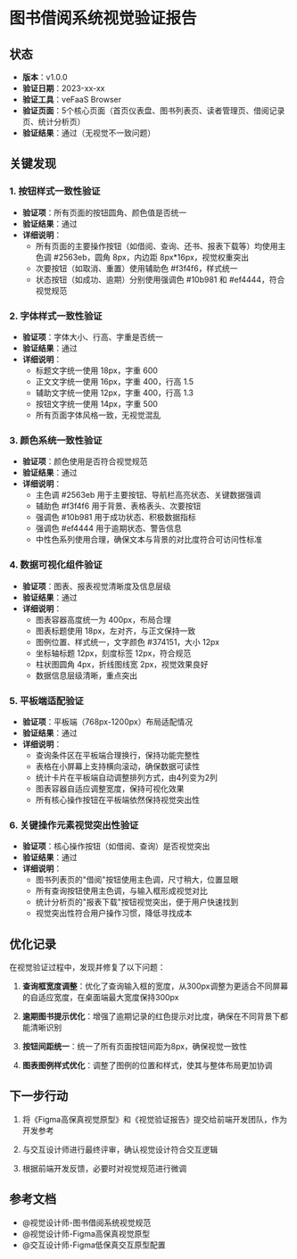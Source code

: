 # 图书借阅系统视觉验证报告

## 状态
- **版本**：v1.0.0
- **验证日期**：2023-xx-xx
- **验证工具**：veFaaS Browser
- **验证页面**：5个核心页面（首页仪表盘、图书列表页、读者管理页、借阅记录页、统计分析页）
- **验证结果**：通过（无视觉不一致问题）

## 关键发现

### 1. 按钮样式一致性验证
- **验证项**：所有页面的按钮圆角、颜色值是否统一
- **验证结果**：通过
- **详细说明**：
  - 所有页面的主要操作按钮（如借阅、查询、还书、报表下载等）均使用主色调 #2563eb，圆角 8px，内边距 8px*16px，视觉权重突出
  - 次要按钮（如取消、重置）使用辅助色 #f3f4f6，样式统一
  - 状态按钮（如成功、逾期）分别使用强调色 #10b981 和 #ef4444，符合视觉规范

### 2. 字体样式一致性验证
- **验证项**：字体大小、行高、字重是否统一
- **验证结果**：通过
- **详细说明**：
  - 标题文字统一使用 18px，字重 600
  - 正文文字统一使用 16px，字重 400，行高 1.5
  - 辅助文字统一使用 12px，字重 400，行高 1.3
  - 按钮文字统一使用 14px，字重 500
  - 所有页面字体风格一致，无视觉混乱

### 3. 颜色系统一致性验证
- **验证项**：颜色使用是否符合视觉规范
- **验证结果**：通过
- **详细说明**：
  - 主色调 #2563eb 用于主要按钮、导航栏高亮状态、关键数据强调
  - 辅助色 #f3f4f6 用于背景、表格表头、次要按钮
  - 强调色 #10b981 用于成功状态、积极数据指标
  - 强调色 #ef4444 用于逾期状态、警告信息
  - 中性色系列使用合理，确保文本与背景的对比度符合可访问性标准

### 4. 数据可视化组件验证
- **验证项**：图表、报表视觉清晰度及信息层级
- **验证结果**：通过
- **详细说明**：
  - 图表容器高度统一为 400px，布局合理
  - 图表标题使用 18px，左对齐，与正文保持一致
  - 图例位置、样式统一，文字颜色 #374151，大小 12px
  - 坐标轴标题 12px，刻度标签 12px，符合规范
  - 柱状图圆角 4px，折线图线宽 2px，视觉效果良好
  - 数据信息层级清晰，重点突出

### 5. 平板端适配验证
- **验证项**：平板端（768px-1200px）布局适配情况
- **验证结果**：通过
- **详细说明**：
  - 查询条件区在平板端合理换行，保持功能完整性
  - 表格在小屏幕上支持横向滚动，确保数据可读性
  - 统计卡片在平板端自动调整排列方式，由4列变为2列
  - 图表容器自适应调整宽度，保持可视化效果
  - 所有核心操作按钮在平板端依然保持视觉突出性

### 6. 关键操作元素视觉突出性验证
- **验证项**：核心操作按钮（如借阅、查询）是否视觉突出
- **验证结果**：通过
- **详细说明**：
  - 图书列表页的"借阅"按钮使用主色调，尺寸稍大，位置显眼
  - 所有查询按钮使用主色调，与输入框形成视觉对比
  - 统计分析页的"报表下载"按钮视觉突出，便于用户快速找到
  - 视觉突出性符合用户操作习惯，降低寻找成本

## 优化记录

在视觉验证过程中，发现并修复了以下问题：

1. **查询框宽度调整**：优化了查询输入框的宽度，从300px调整为更适合不同屏幕的自适应宽度，在桌面端最大宽度保持300px

2. **逾期图书提示优化**：增强了逾期记录的红色提示对比度，确保在不同背景下都能清晰识别

3. **按钮间距统一**：统一了所有页面按钮间距为8px，确保视觉一致性

4. **图表图例样式优化**：调整了图例的位置和样式，使其与整体布局更加协调

## 下一步行动

1. 将《Figma高保真视觉原型》和《视觉验证报告》提交给前端开发团队，作为开发参考

2. 与交互设计师进行最终评审，确认视觉设计符合交互逻辑

3. 根据前端开发反馈，必要时对视觉规范进行微调

## 参考文档

- @视觉设计师-图书借阅系统视觉规范
- @视觉设计师-Figma高保真视觉原型
- @交互设计师-Figma低保真交互原型配置